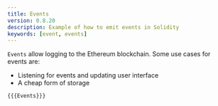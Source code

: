```yaml
---
title: Events
version: 0.8.20
description: Example of how to emit events in Solidity
keywords: [event, events]
---
```


`Events` allow logging to the Ethereum blockchain. Some use cases for events are:

- Listening for events and updating user interface
- A cheap form of storage

```solidity
{{{Events}}}
```
